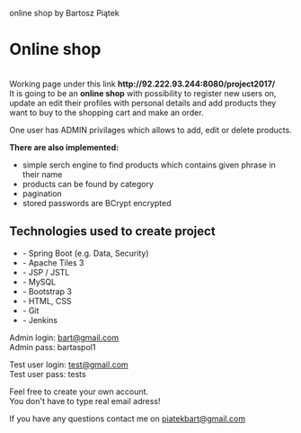 online shop by Bartosz Piątek

<h1>Online shop</h1>
<br>
Working page under this link <strong>http://92.222.93.244:8080/project2017/</strong>
<br>
It is going to be an <strong>online shop</strong> with possibility to register new users on, 
update an edit their profiles with personal details and add products they want to buy
to the shopping cart and make an order.

One user has ADMIN privilages which allows to add, edit or delete products.

<strong>There are also implemented:</strong>
- simple serch engine to find products which contains given
  phrase in their name
- products can be found by category
- pagination
- stored passwords are BCrypt encrypted

<h2>Technologies used to create project</h2>
  <ul>
  <li>- Spring Boot (e.g. Data, Security)</li>
  <li>- Apache Tiles 3</li>
  <li>- JSP / JSTL</li>
  <li>- MySQL</li>
  <li>- Bootstrap 3</li>
  <li>- HTML, CSS</li>
  <li>- Git</li>
  <li>- Jenkins</li>
</ul>

Admin login: bart@gmail.com <br>
Admin pass:  bartaspol1

Test user login: test@gmail.com <br>
Test user pass:  tests

Feel free to create your own account.<br>
You don't have to type real email adress!


If you have any questions contact me on piatekbart@gmail.com
